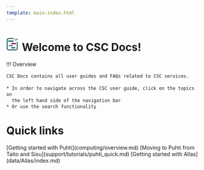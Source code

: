 ```yaml
---
template: main-index.html
---
```


# ![csc-docs-logo](img/logo-16.svg) Welcome to CSC Docs! 

!!! Overview
    
    CSC Docs contains all user guides and FAQs related to CSC services.

    * In order to navigate across the CSC user guide, click on the topics on
      the left hand side of the navigation bar
    * Or use the search functionality


<h1 id="quicklinktitle"> Quick links </h1>

<span id="index-quicklinks">
[Getting started with Puhti](computing/overview.md) 
[Moving to Puhti from Taito and Sisu](support/tutorials/puhti_quick.md)
[Getting started with Allas](data/Allas/index.md)
</span>


